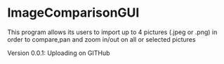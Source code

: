 # ImageComparisonGUI
This program allows its users to import up to 4 pictures (.jpeg or .png) in order to compare,pan and zoom in/out on all or selected pictures

Version 0.0.1: Uploading on GITHub
